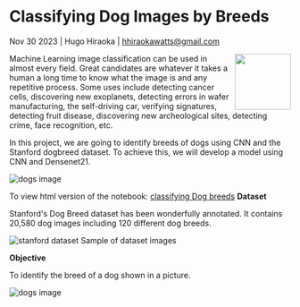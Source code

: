 # Classifying Dog Images by Breeds

Nov 30 2023 | Hugo Hiraoka | hhiraokawatts@gmail.com

<img align="right" src="https://github.com/hugohiraoka/Classifying_Dog_images_by_Breeds/blob/b7f8e393e5dc5ec9a3a3867d3d21f1304d4ea3d2/img/dog_1.gif" width="100">

Machine Learning image classification can be used in almost every field. Great candidates are whatever it takes a human a long time to know what the image is and any repetitive process. Some uses include detecting cancer cells, discovering new exoplanets, detecting errors in wafer manufacturing, the self-driving car, verifying signatures, detecting fruit disease, discovering new archeological sites, detecting crime, face recognition, etc.

In this project, we are going to identify breeds of dogs using CNN and the Stanford dogbreed dataset.
To achieve this, we will develop a model using CNN and Densenet21.


![dogs image](https://i.imgur.com/GNpLCsP.jpg)

To view html version of the notebook: [classifying Dog breeds](https://htmlpreview.github.io/?https://github.com/hugohiraoka/Classifying_Dog_images_by_Breeds/blob/main/Classifying_Dog_Images_by_Breeds.html)
**Dataset**

Stanford's Dog Breed dataset has been wonderfully annotated. It contains 20,580 dog images including 120 different dog breeds.

![stanford dataset](https://i.imgur.com/9emiC8y.jpg)
Sample of dataset images

**Objective**

To identify the breed of a dog shown in a picture.

![dogs image](https://i.imgur.com/4mYqblX.jpg)


